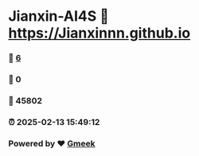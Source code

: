# Jianxin-AI4S :link: https://Jianxinnn.github.io 
### :page_facing_up: [6](https://Jianxinnn.github.io/tag.html) 
### :speech_balloon: 0 
### :hibiscus: 45802 
### :alarm_clock: 2025-02-13 15:49:12 
### Powered by :heart: [Gmeek](https://github.com/Meekdai/Gmeek)
